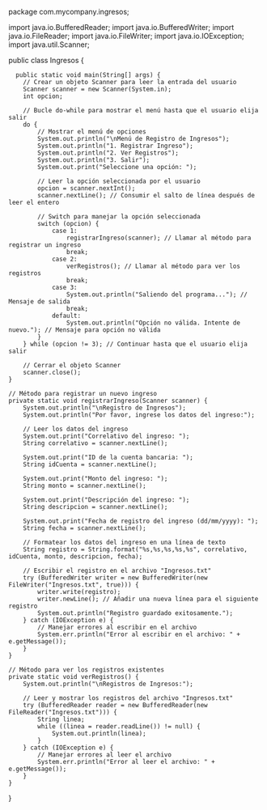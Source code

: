 package com.mycompany.ingresos;


import java.io.BufferedReader;
import java.io.BufferedWriter;
import java.io.FileReader;
import java.io.FileWriter;
import java.io.IOException;
import java.util.Scanner;

public class Ingresos {

      public static void main(String[] args) {
        // Crear un objeto Scanner para leer la entrada del usuario
        Scanner scanner = new Scanner(System.in);
        int opcion;

        // Bucle do-while para mostrar el menú hasta que el usuario elija salir
        do {
            // Mostrar el menú de opciones
            System.out.println("\nMenú de Registro de Ingresos");
            System.out.println("1. Registrar Ingreso");
            System.out.println("2. Ver Registros");
            System.out.println("3. Salir");
            System.out.print("Seleccione una opción: ");

            // Leer la opción seleccionada por el usuario
            opcion = scanner.nextInt();
            scanner.nextLine(); // Consumir el salto de línea después de leer el entero

            // Switch para manejar la opción seleccionada
            switch (opcion) {
                case 1:
                    registrarIngreso(scanner); // Llamar al método para registrar un ingreso
                    break;
                case 2:
                    verRegistros(); // Llamar al método para ver los registros
                    break;
                case 3:
                    System.out.println("Saliendo del programa..."); // Mensaje de salida
                    break;
                default:
                    System.out.println("Opción no válida. Intente de nuevo."); // Mensaje para opción no válida
            }
        } while (opcion != 3); // Continuar hasta que el usuario elija salir

        // Cerrar el objeto Scanner
        scanner.close();
    }

    // Método para registrar un nuevo ingreso
    private static void registrarIngreso(Scanner scanner) {
        System.out.println("\nRegistro de Ingresos");
        System.out.println("Por favor, ingrese los datos del ingreso:");

        // Leer los datos del ingreso
        System.out.print("Correlativo del ingreso: ");
        String correlativo = scanner.nextLine();

        System.out.print("ID de la cuenta bancaria: ");
        String idCuenta = scanner.nextLine();

        System.out.print("Monto del ingreso: ");
        String monto = scanner.nextLine();

        System.out.print("Descripción del ingreso: ");
        String descripcion = scanner.nextLine();

        System.out.print("Fecha de registro del ingreso (dd/mm/yyyy): ");
        String fecha = scanner.nextLine();

        // Formatear los datos del ingreso en una línea de texto
        String registro = String.format("%s,%s,%s,%s,%s", correlativo, idCuenta, monto, descripcion, fecha);

        // Escribir el registro en el archivo "Ingresos.txt"
        try (BufferedWriter writer = new BufferedWriter(new FileWriter("Ingresos.txt", true))) {
            writer.write(registro);
            writer.newLine(); // Añadir una nueva línea para el siguiente registro
            System.out.println("Registro guardado exitosamente.");
        } catch (IOException e) {
            // Manejar errores al escribir en el archivo
            System.err.println("Error al escribir en el archivo: " + e.getMessage());
        }
    }

    // Método para ver los registros existentes
    private static void verRegistros() {
        System.out.println("\nRegistros de Ingresos:");

        // Leer y mostrar los registros del archivo "Ingresos.txt"
        try (BufferedReader reader = new BufferedReader(new FileReader("Ingresos.txt"))) {
            String linea;
            while ((linea = reader.readLine()) != null) {
                System.out.println(linea);
            }
        } catch (IOException e) {
            // Manejar errores al leer el archivo
            System.err.println("Error al leer el archivo: " + e.getMessage());
        }
    }
    
}

